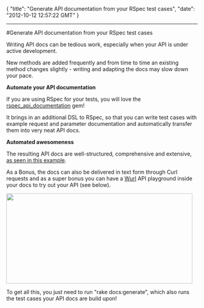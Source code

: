 {
  "title": "Generate API documentation from your RSpec test cases",
  "date": "2012-10-12 12:57:22 GMT"
}

---

#Generate API documentation from your RSpec test cases
<p>Writing API docs can be tedious work, especially when your API is under active development.</p>&#13;
<p>New methods are added frequently and from time to time an existing method changes slightly - writing and adapting the docs may slow down your pace.</p>&#13;
<p><strong>Automate your API documentation</strong></p>&#13;
<p>If you are using RSpec for your tests, you will love the <a href="https://github.com/zipmark/rspec_api_documentation">rspec_api_documentation</a> gem!</p>&#13;
<p>It brings in an additional DSL to RSpec, so that you can write test cases with example request and parameter documentation and automatically transfer them into very neat API docs.</p>&#13;
<p><strong>Automated awesomeness</strong></p>&#13;
<p>The resulting API docs are well-structured, comprehensive and extensive, <a href="http://rad-example.herokuapp.com/docs">as seen in this example</a>.</p>&#13;
<p>As a Bonus, the docs can also be delivered in text form through Curl requests and as a super bonus you can have a <a href="https://github.com/tildewill/wurl">Wurl</a> API playground inside your docs to try out your API (see below).</p>&#13;
<p><img align="middle" height="237" src="http://i.imgur.com/EWkCm.png" width="490" /></p>&#13;
<p>To get all this, you just need to run "rake docs:generate", which also runs the test cases your API docs are build upon!</p> 
